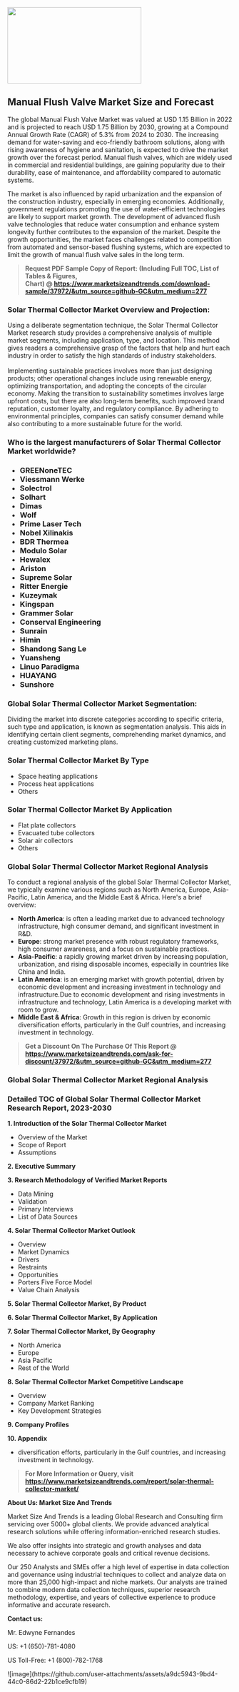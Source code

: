 <p><img class="alignnone size-medium wp-image-20088" src="https://ffe5etoiles.com/wp-content/uploads/2024/12/MST1-300x171.png" alt="" width="300" height="171" /></p><h2>Manual Flush Valve Market Size and Forecast</h2><p>The global Manual Flush Valve Market was valued at USD 1.15 Billion in 2022 and is projected to reach USD 1.75 Billion by 2030, growing at a Compound Annual Growth Rate (CAGR) of 5.3% from 2024 to 2030. The increasing demand for water-saving and eco-friendly bathroom solutions, along with rising awareness of hygiene and sanitation, is expected to drive the market growth over the forecast period. Manual flush valves, which are widely used in commercial and residential buildings, are gaining popularity due to their durability, ease of maintenance, and affordability compared to automatic systems.</p><p>The market is also influenced by rapid urbanization and the expansion of the construction industry, especially in emerging economies. Additionally, government regulations promoting the use of water-efficient technologies are likely to support market growth. The development of advanced flush valve technologies that reduce water consumption and enhance system longevity further contributes to the expansion of the market. Despite the growth opportunities, the market faces challenges related to competition from automated and sensor-based flushing systems, which are expected to limit the growth of manual flush valve sales in the long term.</p></p><blockquote id="" class=""><strong>Request PDF Sample Copy of Report: (Including Full TOC, List of Tables &amp; Figures, Chart)&nbsp;@&nbsp;<strong><a href="https://www.marketsizeandtrends.com/download-sample/37972/&utm_source=github-GC&utm_medium=277" target="_blank">https://www.marketsizeandtrends.com/download-sample/37972/&utm_source=github-GC&utm_medium=277</a></strong></strong></blockquote><h3 id="" class="">Solar Thermal Collector Market&nbsp;Overview and Projection:</h3><p id="" class="">Using a deliberate segmentation technique, the Solar Thermal Collector Market research study provides a comprehensive analysis of multiple market segments, including application, type, and location. This method gives readers a comprehensive grasp of the factors that help and hurt each industry in order to satisfy the high standards of industry stakeholders. <br /> <br />Implementing sustainable practices involves more than just designing products; other operational changes include using renewable energy, optimizing transportation, and adopting the concepts of the circular economy. Making the transition to sustainability sometimes involves large upfront costs, but there are also long-term benefits, such improved brand reputation, customer loyalty, and regulatory compliance. By adhering to environmental principles, companies can satisfy consumer demand while also contributing to a more sustainable future for the world.</p><h3 id="" class="">Who is the largest manufacturers of&nbsp;Solar Thermal Collector Market worldwide?</h3><h3 class=""><p><ul><li>GREENoneTEC </li><li> Viessmann Werke </li><li> Solectrol </li><li> Solhart </li><li> Dimas </li><li> Wolf </li><li> Prime Laser Tech </li><li> Nobel Xilinakis </li><li> BDR Thermea </li><li> Modulo Solar </li><li> Hewalex </li><li> Ariston </li><li> Supreme Solar </li><li> Ritter Energie </li><li> Kuzeymak </li><li> Kingspan </li><li> Grammer Solar </li><li> Conserval Engineering </li><li> Sunrain </li><li> Himin </li><li> Shandong Sang Le </li><li> Yuansheng </li><li> Linuo Paradigma </li><li> HUAYANG </li><li> Sunshore</li></ul></p></h3><h3 id="" class="">Global&nbsp;Solar Thermal Collector Market Segmentation:</h3><p id="" class="">Dividing the market into discrete categories according to specific criteria, such type and application, is known as segmentation analysis. This aids in identifying certain client segments, comprehending market dynamics, and creating customized marketing plans.</p><h3 id="" class="">Solar Thermal Collector Market&nbsp;By Type</h3><p><p><ul><li>Space heating applications </li><li> Process heat applications </li><li> Others</p></li></ul></p></p><h3 id="" class="">Solar Thermal Collector Market&nbsp;By Application</h3><p class=""><p><ul><li>Flat plate collectors </li><li> Evacuated tube collectors </li><li> Solar air collectors </li><li> Others</li></ul></p></p><h3 id="" class="">Global Solar Thermal Collector Market Regional Analysis</h3><p id="" class="">To conduct a regional analysis of the global Solar Thermal Collector Market, we typically examine various regions such as North America, Europe, Asia-Pacific, Latin America, and the Middle East &amp; Africa. Here's a brief overview:</p><ul><li><strong>North America</strong>: is often a leading market due to advanced technology infrastructure, high consumer demand, and significant investment in R&amp;D.</li><li><strong>Europe</strong>: strong market presence with robust regulatory frameworks, high consumer awareness, and a focus on sustainable practices.</li><li><strong>Asia-Pacific</strong>: a rapidly growing market driven by increasing population, urbanization, and rising disposable incomes, especially in countries like China and India.</li><li><strong>Latin America</strong>: is an emerging market with growth potential, driven by economic development and increasing investment in technology and infrastructure.Due to economic development and rising investments in infrastructure and technology, Latin America is a developing market with room to grow.</li><li><strong>Middle East &amp; Africa</strong>: Growth in this region is driven by economic diversification efforts, particularly in the Gulf countries, and increasing investment in technology.</li></ul><blockquote id="" class=""><strong>Get a Discount On The Purchase Of This Report @ <strong><a href="https://www.marketsizeandtrends.com/ask-for-discount/37972/&utm_source=github-GC&utm_medium=277" target="_blank">https://www.marketsizeandtrends.com/ask-for-discount/37972/&utm_source=github-GC&utm_medium=277</a></strong></strong></blockquote><h3 id="" class="">Global Solar Thermal Collector Market Regional Analysis</h3><h3 id="" class="">Detailed TOC of Global Solar Thermal Collector Market Research Report, 2023-2030</h3><p id="" class=""><strong>1. Introduction of the Solar Thermal Collector Market</strong></p><ul><li>Overview of the Market</li><li>Scope of Report</li><li>Assumptions</li></ul><p id="" class=""><strong>2. Executive Summary</strong></p><p id="" class=""><strong>3. Research Methodology of Verified Market Reports</strong></p><ul><li>Data Mining</li><li>Validation</li><li>Primary Interviews</li><li>List of Data Sources</li></ul><p id="" class=""><strong>4. Solar Thermal Collector Market Outlook</strong></p><ul><li>Overview</li><li>Market Dynamics</li><li>Drivers</li><li>Restraints</li><li>Opportunities</li><li>Porters Five Force Model</li><li>Value Chain Analysis</li></ul><p id="" class=""><strong>5. Solar Thermal Collector Market, By Product</strong></p><p id="" class=""><strong>6. Solar Thermal Collector Market, By Application</strong></p><p id="" class=""><strong>7. Solar Thermal Collector Market, By Geography</strong></p><ul><li>North America</li><li>Europe</li><li>Asia Pacific</li><li>Rest of the World</li></ul><p id="" class=""><strong>8. Solar Thermal Collector Market Competitive Landscape</strong></p><ul><li>Overview</li><li>Company Market Ranking</li><li>Key Development Strategies</li></ul><p id="" class=""><strong>9. Company Profiles</strong></p><p id="" class=""><strong>10. Appendix</strong></p><ul><li>diversification efforts, particularly in the Gulf countries, and increasing investment in technology.</li></ul><blockquote id="" class=""><strong>For More Information or Query, visit <strong><strong><a href="https://www.marketsizeandtrends.com/report/solar-thermal-collector-market/" target="_blank">https://www.marketsizeandtrends.com/report/solar-thermal-collector-market/</a></strong></strong></strong></blockquote><p id="" class=""><strong>About Us: Market Size And Trends</strong></p><p id="" class="">Market Size And Trends is a leading Global Research and Consulting firm servicing over 5000+ global clients. We provide advanced analytical research solutions while offering information-enriched research studies.</p><p id="" class="">We also offer insights into strategic and growth analyses and data necessary to achieve corporate goals and critical revenue decisions.</p><p id="" class="">Our 250 Analysts and SMEs offer a high level of expertise in data collection and governance using industrial techniques to collect and analyze data on more than 25,000 high-impact and niche markets. Our analysts are trained to combine modern data collection techniques, superior research methodology, expertise, and years of collective experience to produce informative and accurate research.</p><p id="" class=""><strong>Contact us:</strong></p><p id="" class="">Mr. Edwyne Fernandes</p><p id="" class="">US: +1 (650)-781-4080</p><p id="" class="">US Toll-Free: +1 (800)-782-1768</p>
![image](https://github.com/user-attachments/assets/a9dc5943-9bd4-44c0-86d2-22b1ce9cfb19)
